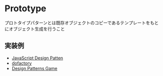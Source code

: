 # Prototype
プロトタイプパターンとは既存オブジェクトのコピーであるテンプレートをもとにオブジェクト生成を行うこと

## 実装例
- [JavaScript Design Patten](https://github.com/stage-clear/Learning-javascript/blob/master/DesignPatterns/JavaScript-Design-Patterns/prototype.md)
- [dofactory](https://github.com/stage-clear/Learning-javascript/blob/master/DesignPatterns/dofactory.com/prototype.md)
- [Design Patterns Game](https://github.com/stage-clear/Learning-javascript/blob/master/DesignPatterns/designpatternsgame.com/prototype.md)
